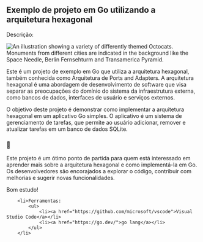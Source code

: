  
## Exemplo de projeto em Go utilizando a arquitetura hexagonal

Descrição:

![An illustration showing a variety of differently themed Octocats. Monuments from different cities are indicated in the background like the Space Needle, Berlin Fernsehturm and Transamerica Pyramid.](https://user-images.githubusercontent.com/3369400/133268513-5bfe2f93-4402-42c9-a403-81c9e86934b6.jpeg)

Este é um projeto de exemplo em Go que utiliza a arquitetura hexagonal, também conhecida como Arquitetura de Ports and Adapters. A arquitetura hexagonal é uma abordagem de desenvolvimento de software que visa separar as preocupações do domínio do sistema da infraestrutura externa, como bancos de dados, interfaces de usuário e serviços externos.

O objetivo deste projeto é demonstrar como implementar a arquitetura hexagonal em um aplicativo Go simples. O aplicativo é um sistema de gerenciamento de tarefas, que permite ao usuário adicionar, remover e atualizar tarefas em um banco de dados SQLite.

### 🍿
Este projeto é um ótimo ponto de partida para quem está interessado em aprender mais sobre a arquitetura hexagonal e como implementá-la em Go. Os desenvolvedores são encorajados a explorar o código, contribuir com melhorias e sugerir novas funcionalidades.

Bom estudo!

		<li>Ferramentas:
			<ul>
				<li><a href="https://github.com/microsoft/vscode">Visual Studio Code</a></li>
				<li><a href="https://go.dev/">go lang</a></li>
			</ul>
		</li>

<!--
Made with 🖤
-->





